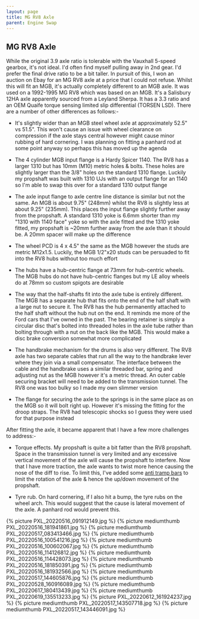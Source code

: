 ```yaml
---
layout: page
title: MG RV8 Axle
parent: Engine Swap
---
```

## MG RV8 Axle
While the original 3.9 axle ratio is tolerable with the Vauxhall 5-speed gearbox, it's not ideal. I'd often find myself pulling away in 2nd gear. I'd prefer the final drive ratio to be a bit taller. In pursuit of this, I won an auction on Ebay for an MG RV8 axle at a price that I could not refuse. Whilst this will fit an MGB, it's actually completely different to an MGB axle. It was used on a 1992-1995 MG RV8 which was based on an MGB. It's a Salisbury 12HA axle apparently sourced from a Leyland Sherpa. It has a 3.3 ratio and an OEM Quaife torque sensing limited slip differential (TORSEN LSD). There are a number of other differences as follows:-

* It's slightly wider than an MGB steel wheel axle at approximately 52.5" vs 51.5". This won't cause an issue with wheel clearance on compression if the axle stays central however might cause minor rubbing of hard cornering. I was planning on fitting a panhard rod at some point anyway so perhaps this has moved up the agenda

* The 4 cylinder MGB input flange is a Hardy Spicer 1140. The RV8 has a larger 1310 but has 10mm (M10) metric holes & bolts. These holes are slightly larger than the 3/8" holes on the standard 1310 flange. Luckily my propshaft was built with 1310 UJs with an output flange for an 1140 so I'm able to swap this over for a standard 1310 output flange

* The axle input flange to axle centre line distance is similar but not the same. An MGB is about 9.75" (248mm) whilst the RV8 is slightly less at about 9.25" (235mm). This places the input flange slightly further away from the propshaft. A standard 1310 yoke is 6.6mm shorter than my "1310 with 1140 face" yoke so with the axle fitted and the 1310 yoke fitted, my propshaft is ~20mm further away from the axle than it should be. A 20mm spacer will make up the difference

* The wheel PCD is 4 x 4.5" the same as the MGB however the studs are metric M12x1.5. Luckily, the MGB 1/2"x20 studs can be persuaded to fit into the RV8 hubs without too much effort

* The hubs have a hub-centric flange at 73mm for hub-centric wheels. The MGB hubs do not have hub-centric flanges but my LE alloy wheels do at 78mm so custom spigots are desirable

* The way that the half-shafts fit into the axle tube is entirely different. The MGB has a separate hub that fits onto the end of the half shaft with a large nut to secure it. The RV8 has the hub permanently attached to the half shaft without the hub nut on the end. It reminds me more of the Ford cars that I've owned in the past. The bearing retainer is simply a circular disc that's bolted into threaded holes in the axle tube rather than bolting through with a nut on the back like the MGB. This would make a disc brake conversion somewhat more complicated

* The handbrake mechanism for the drums is also very different. The RV8 axle has two separate cables that run all the way to the handbrake lever where they join via a small compensator. The interface between the cable and the handbrake uses a similar threaded bar, spring and adjusting nut as the MGB however it's a metric thread. An outer cable securing bracket will need to be added to the transmission tunnel. The RV8 one was too bulky so I made my own slimmer version

* The flange for securing the axle to the springs is in the same place as on the MGB so it will bolt right up. However it's missing the fitting for the droop straps. The RV8 had telescopic shocks so I guess they were used for that purpose instead

After fitting the axle, it became apparent that I have a few more challenges to address:-

* Torque effects. My propshaft is quite a bit fatter than the RV8 propshaft. Space in the transmission tunnel is very limited and any excessive vertical movement of the axle will cause the propshaft to interfere. Now that I have more traction, the axle wants to twist more hence causing the nose of the diff to rise. To limit this, I've added some [anti tramp bars](/suspension/antitramp/) to limit the rotation of the axle & hence the up/down movement of the propshaft.

* Tyre rub. On hard cornering, if I also hit a bump, the tyre rubs on the wheel arch. This would suggest that the cause is lateral movement of the axle. A panhard rod would prevent this.

{% picture PXL_20220516_091912149.jpg %}
{% picture mediumthumb PXL_20220516_181941861.jpg %}
{% picture mediumthumb PXL_20220517_083413466.jpg %}
{% picture mediumthumb PXL_20220516_100541216.jpg %}
{% picture mediumthumb PXL_20220516_100602067.jpg %}
{% picture mediumthumb PXL_20220516_114126812.jpg %}
{% picture mediumthumb PXL_20220516_114428073.jpg %}
{% picture mediumthumb PXL_20220516_181850391.jpg %}
{% picture mediumthumb PXL_20220516_181932566.jpg %}
{% picture mediumthumb PXL_20220517_144605876.jpg %}
{% picture mediumthumb PXL_20220528_160916089.jpg %}
{% picture mediumthumb PXL_20220617_180413439.jpg %}
{% picture mediumthumb PXL_20220619_135513233.jpg %}
{% picture PXL_20220612_161924237.jpg %}
{% picture mediumthumb PXL_20220517_143507718.jpg %}
{% picture mediumthumb PXL_20220517_143446091.jpg %}
